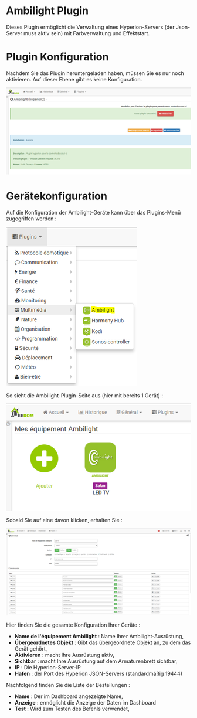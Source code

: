 # Ambilight Plugin

Dieses Plugin ermöglicht die Verwaltung eines Hyperion-Servers (der Json-Server muss aktiv sein) mit Farbverwaltung und Effektstart.

# Plugin Konfiguration 

Nachdem Sie das Plugin heruntergeladen haben, müssen Sie es nur noch aktivieren. Auf dieser Ebene gibt es keine Konfiguration.

![hyperion](./images/hyperion.PNG)

# Gerätekonfiguration 

Auf die Konfiguration der Ambilight-Geräte kann über das Plugins-Menü zugegriffen werden :

![hyperion2](./images/hyperion2.PNG)

So sieht die Ambilight-Plugin-Seite aus (hier mit bereits 1 Gerät) :

![hyperion3](./images/hyperion3.PNG)

Sobald Sie auf eine davon klicken, erhalten Sie :

![hyperion4](./images/hyperion4.PNG)

Hier finden Sie die gesamte Konfiguration Ihrer Geräte :

-   **Name de l'équipement Ambilight** : Name Ihrer Ambilight-Ausrüstung,
-   **Übergeordnetes Objekt** : Gibt das übergeordnete Objekt an, zu dem das Gerät gehört,
-   **Aktivieren** : macht Ihre Ausrüstung aktiv,
-   **Sichtbar** : macht Ihre Ausrüstung auf dem Armaturenbrett sichtbar,
-   **IP** : Die Hyperion-Server-IP
-   **Hafen** : der Port des Hyperion JSON-Servers (standardmäßig 19444)

Nachfolgend finden Sie die Liste der Bestellungen :

-   **Name** : Der im Dashboard angezeigte Name,
-   **Anzeige** : ermöglicht die Anzeige der Daten im Dashboard
-   **Test** : Wird zum Testen des Befehls verwendet,


